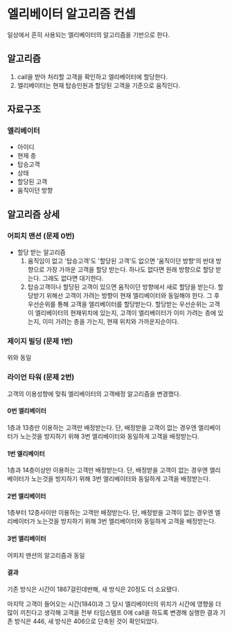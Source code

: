 # 엘리베이터 알고리즘 컨셉

일상에서 흔히 사용되는 엘리베이터의 알고리즘을 기반으로 한다.

## 알고리즘
1. call을 받아 처리할 고객을 확인하고 엘리베이터에 할당한다.
2. 엘리베이터는 현재 탑승인원과 할당된 고객을 기준으로 움직인다.

## 자료구조
### 엘리베이터
* 아이디
* 현재 층
* 탑승고객
* 상태
* 할당된 고객
* 움직이던 방향

## 알고리즘 상세
### 어피치 맨션 (문제 0번)
* 할당 받는 알고리즘
    1. 움직임이 없고 '탑승고객'도 '할당된 고객'도 없으면 '움직이던 방향'의 반대 방향으로 가장 가까운 고객을 할당 받는다. 하나도 없다면 원래 방향으로 할당 받는다. 그래도 없다면 대기한다.
    2. 탑승고객이나 할당된 고객이 있으면 움직이던 방향에서 새로 할당을 받는다. 할당받기 위해선 고객이 가려는 방향이 현재 엘리베이터와 동일해야 한다. 그 후 우선순위를 통해 고객을 엘리베이터를 할당받는다. 할당받는 우선순위는 고객이 엘리베이터의 현재위치에 있는지, 고객이 엘리베이터가 이미 가려는 층에 있는지, 이미 가려는 층을 가는지, 현재 위치와 가까운지순이다.
### 제이지 빌딩 (문제 1번)
위와 동일
### 라이언 타워 (문제 2번)
고객의 이용성향에 맞춰 엘리베이터의 고객배정 알고리즘을 변경했다.
#### 0번 엘리베이터
1층과 13층만 이용하는 고객만 배정받는다. 단, 배정받을 고객이 없는 경우엔 엘리베이터가 노는것을 방지하기 위해 3번 엘리베이터와 동일하게 고객을 배정받는다.
#### 1번 엘리베이터
1층과 14층이상만 이용하는 고객만 배정받는다. 단, 배정받을 고객이 없는 경우엔 엘리베이터가 노는것을 방지하기 위해 3번 엘리베이터와 동일하게 고객을 배정받는다.
#### 2번 엘리베이터
1층부터 12층사이만 이용하는 고객만 배정받는다. 단, 배정받을 고객이 없는 경우엔 엘리베이터가 노는것을 방지하기 위해 3번 엘리베이터와 동일하게 고객을 배정받는다.
#### 3번 엘리베이터
어피치 맨션의 알고리즘과 동일

#### 결과
기존 방식은 시간이 1867걸린데반해, 새 방식은 20정도 더 소요됐다.

마지막 고객이 들어오는 시간(1840)과 그 당시 엘리베이터의 위치가 시간에 영향을 더 많이 끼친다고 생각해 고객을 전부 타임스탬프 0에 call을 하도록 변경해 실행한 결과 기존 방식은 446, 새 방식은 406으로 단축된 것이 확인되었다.
